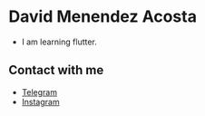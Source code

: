 # David Menendez Acosta

- I am learning flutter.

## Contact with me

- [Telegram](https://t.me/davidmenendez9901)
- [Instagram](https://www.instagram.com/davidmenendez9901/)
